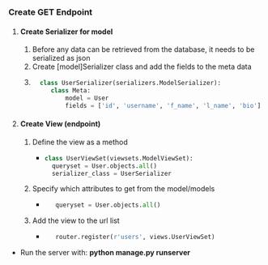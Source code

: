 ### Create GET Endpoint
1. #### Create Serializer for model
   1. Before any data can be retrieved from the database, it needs to be serialized as json
   2. Create [model]Serializer class and add the fields to the meta data
   3. ``` python
        class UserSerializer(serializers.ModelSerializer):
           class Meta:
               model = User
               fields = ['id', 'username', 'f_name', 'l_name', 'bio']
 2. #### Create View (endpoint)
    1. Define the view as a method
       - ```python
         class UserViewSet(viewsets.ModelViewSet):
           queryset = User.objects.all()
           serializer_class = UserSerializer
    2. Specify which attributes to get from the model/models
       - ```python
            queryset = User.objects.all() 
    3. Add the view to the url list
       - ``` python
            router.register(r'users', views.UserViewSet) 
- Run the server with: **python manage.py runserver**